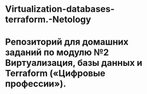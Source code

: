 # Virtualization-databases-terraform.-Netology
# Репозиторий для домашних заданий по модулю №2 Виртуализация, базы данных и Terraform («Цифровые профессии»).
